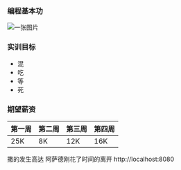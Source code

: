 ### 编程基本功
![一张图片](https://timgsa.baidu.com/timg?image&quality=80&size=b10000_10000&sec=1561098961&di=bb1a35246b7d4dccb0be02b295c26c55&imgtype=jpg&src=http%3A%2F%2Femoji.cdn.bcebos.com%2Fyunying%2F20190521.jpg)



### 实训目标
- 混
- 吃
- 等
- 死


### 期望薪资
|第一周|第二周|第三周|第四周|
|----|----|---|---|
|25K|8K|12K|16K|
撒的发生高达
阿萨德刚花了时间的离开
http://localhost:8080